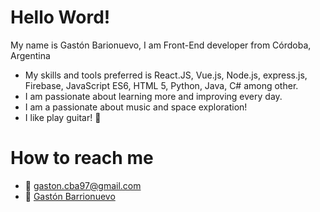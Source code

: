 # Hello Word!
My name is Gastón Barionuevo, I am Front-End developer from Córdoba, Argentina
  * My skills and tools preferred is React.JS, Vue.js, Node.js, express.js, Firebase, JavaScript ES6, HTML 5, Python, Java, C# among other.
  * I am passionate about learning more and improving every day.
  * I am a passionate about music and space exploration!
  * I like play guitar! :guitar:
# How to reach me
  * :e-mail: gaston.cba97@gmail.com
  * :briefcase: <a href="https://www.linkedin.com/in/gast%C3%B3n-barrionuevo-898a491a3/" target="_blank">Gastón Barrionuevo</a>
